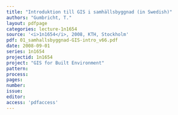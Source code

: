```yaml
---
title: "Introduktion till GIS i samhällsbyggnad (in Swedish)"
authors: "Gumbricht, T."
layout: pdfpage
categories: lecture-1n1654
source: '<i>1n1654</i>, 2008, KTH, Stockholm'
pdf: 01_samhallsbyggnad-GIS-intro_v66.pdf
date: 2008-09-01
series: 1n1654
projectid: 1n1654
project: "GIS for Built Environment"
pattern:
process:
pages:
number:
issue:
editor:
access: 'pdfaccess'
---
```

